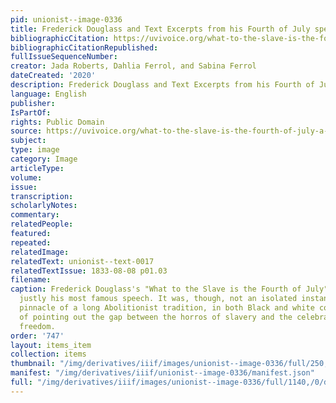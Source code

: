 ```yaml
---
pid: unionist--image-0336
title: Frederick Douglass and Text Excerpts from his Fourth of July speech
bibliographicCitation: https://uvivoice.org/what-to-the-slave-is-the-fourth-of-july-a-contemporary-analysis
bibliographicCitationRepublished: 
fullIssueSequenceNumber: 
creator: Jada Roberts, Dahlia Ferrol, and Sabina Ferrol
dateCreated: '2020'
description: Frederick Douglass and Text Excerpts from his Fourth of July speech
language: English
publisher: 
IsPartOf: 
rights: Public Domain
source: https://uvivoice.org/what-to-the-slave-is-the-fourth-of-july-a-contemporary-analysis
subject: 
type: image
category: Image
articleType: 
volume: 
issue: 
transcription: 
scholarlyNotes: 
commentary: 
relatedPeople: 
featured: 
repeated: 
relatedImage: 
relatedText: unionist--text-0017
relatedTextIssue: 1833-08-08 p01.03
filename: 
caption: Frederick Douglass's "What to the Slave is the Fourth of July" (1852) is
  justly his most famous speech. It was, though, not an isolated instance, but the
  pinnacle of a long Abolitionist tradition, in both Black and white communities,
  of pointing out the gap between the horros of slavery and the celebration of American
  freedom.
order: '747'
layout: items_item
collection: items
thumbnail: "/img/derivatives/iiif/images/unionist--image-0336/full/250,/0/default.jpg"
manifest: "/img/derivatives/iiif/unionist--image-0336/manifest.json"
full: "/img/derivatives/iiif/images/unionist--image-0336/full/1140,/0/default.jpg"
---
```

